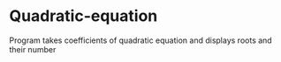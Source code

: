 # Quadratic-equation
Program takes coefficients of quadratic equation and displays roots and their number
